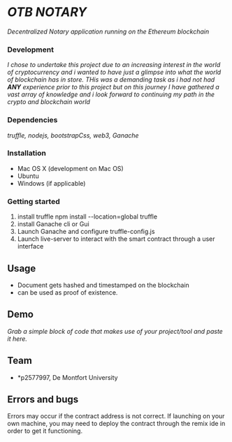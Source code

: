 # *OTB NOTARY*

*Decentralized Notary application running on the Ethereum blockchain* 

### Development 

*I chose to undertake this project due to an increasing interest in the world of cryptocurrency and i wanted to 
have just a glimpse into what the world of blockchain has in store. THis was a demanding task as i had not had **ANY** experience
prior to this project but on this journey I have gathered a vast array of knowledge and i look forward to continuing my path in the 
crypto and blockchain world* 

### Dependencies

*truffle, nodejs, bootstrapCss, web3, Ganache*

### Installation

* Mac OS X (development on Mac OS)
* Ubuntu
* Windows (if applicable)

### Getting started

1. install truffle npm install --location=global truffle 
2. install Ganache cli or Gui 
3. Launch Ganache and configure truffle-config.js 
4. Launch live-server to interact with the smart contract through a user interface 

## Usage

* Document gets hashed and timestamped on the blockchain 
* can be used as proof of existence. 

## Demo

*Grab a simple block of code that makes use of your project/tool and paste it here.*

## Team

* *p2577997, De Montfort University

## Errors and bugs

Errors may occur if the contract address is not correct. If launching on your own machine, you may need to 
deploy the contract through the remix ide in order to get it functioning. 
